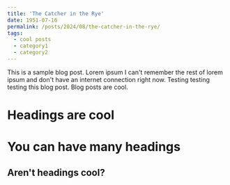 ```yaml
---
title: 'The Catcher in the Rye'
date: 1951-07-16
permalink: /posts/2024/08/the-catcher-in-the-rye/
tags:
  - cool posts
  - category1
  - category2
---
```


This is a sample blog post. Lorem ipsum I can't remember the rest of lorem ipsum and don't have an internet connection right now. Testing testing testing this blog post. Blog posts are cool. 

Headings are cool
======

You can have many headings
======

Aren't headings cool?
------